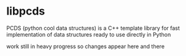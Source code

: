 # libpcds
PCDS (python cool data structures) is a C++ template library for fast implementation of data structures ready to use directly in Python

work still in heavy progress so changes appear here and there
